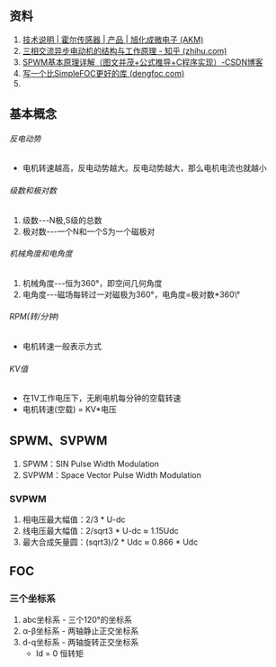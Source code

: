## 资料
1. [技术说明 | 霍尔传感器 | 产品 | 旭化成微电子 (AKM)](https://www.akm.com/cn/zh-cn/products/hall-sensor/tutorial/)
2. [三相交流异步电动机的结构与工作原理 - 知乎 (zhihu.com)](https://zhuanlan.zhihu.com/p/506365761)
3. [SPWM基本原理详解（图文并茂+公式推导+C程序实现）-CSDN博客](https://blog.csdn.net/u010632165/article/details/110889621)
4. [写一个比SimpleFOC更好的库 (dengfoc.com)](http://dengfoc.com/#/dengfoc/%E7%81%AF%E5%93%A5%E6%89%8B%E6%8A%8A%E6%89%8B%E6%95%99%E4%BD%A0%E5%86%99FOC%E7%AE%97%E6%B3%95/%E5%BA%8F%E4%B8%BA%E4%BB%80%E4%B9%88%E8%A6%81%E5%87%BA%E8%BF%99%E7%B3%BB%E5%88%97%E8%AF%BE%E7%A8%8B.md)
5. 
## 基本概念
###### 反电动势
- 电机转速越高，反电动势越大。反电动势越大，那么电机电流也就越小
###### 级数和极对数
1. 级数---N极,S级的总数
2. 极对数---一个N和一个S为一个磁极对
###### 机械角度和电角度
1. 机械角度---恒为360°，即空间几何角度
2. 电角度---磁场每转过一对磁极为360°，电角度=极对数\*360\°
###### RPM(转/分钟)
- 电机转速一般表示方式
###### KV值
- 在1V工作电压下，无刷电机每分钟的空载转速
- 电机转速(空载) = KV\*电压

## SPWM、SVPWM
1. SPWM：SIN Pulse Width Modulation
2. SVPWM：Space Vector Pulse Width Modulation
### SVPWM
1. 相电压最大幅值：2/3 * U-dc
2. 线电压最大幅值：2/sqrt3 *  U-dc ≈ 1.15Udc
3. 最大合成矢量圆：(sqrt3)/2 * Udc  ≈ 0.866 * Udc

## FOC
### 三个坐标系
1. abc坐标系 - 三个120°的坐标系
2. α-β坐标系 - 两轴静止正交坐标系
3. d-q坐标系 - 两轴旋转正交坐标系
	- Id = 0 恒转矩
### 